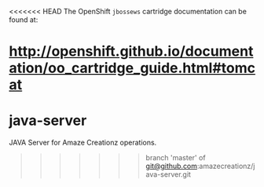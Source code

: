 <<<<<<< HEAD
The OpenShift `jbossews` cartridge documentation can be found at:

http://openshift.github.io/documentation/oo_cartridge_guide.html#tomcat
=======
# java-server
JAVA Server for Amaze Creationz operations.
>>>>>>> branch 'master' of git@github.com:amazecreationz/java-server.git

